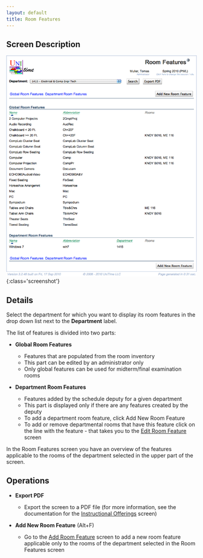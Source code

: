 ```yaml
---
layout: default
title: Room Features
---
```



## Screen Description

![Room Features](images/room-features-1.png){:class='screenshot'}

## Details

Select the department for which you want to display its room features in the drop down list next to the **Department** label.

The list of features is divided into two parts:

* **Global Room Features**
	* Features that are populated from the room inventory
	* This part can be edited by an administrator only
	* Only global features can be used for midterm/final examination rooms

* **Department Room Features**
	* Features added by the schedule deputy for a given department
	* This part is displayed only if there are any features created by the deputy
	* To add a department room feature, click Add New Room Feature
	* To add or remove departmental rooms that have this feature click on the line with the feature - that takes you to the [Edit Room Feature](edit-room-feature) screen

In the Room Features screen you have an overview of the features applicable to the rooms of the department selected in the upper part of the screen.

## Operations

* **Export PDF**
	* Export the screen to a PDF file (for more information, see the documentation for the [Instructional Offerings](instructional-offerings) screen)

* **Add New Room Feature** (Alt+F)
	* Go to the [Add Room Feature](add-room-feature) screen to add a new room feature applicable only to the rooms of the department selected in the Room Features screen
